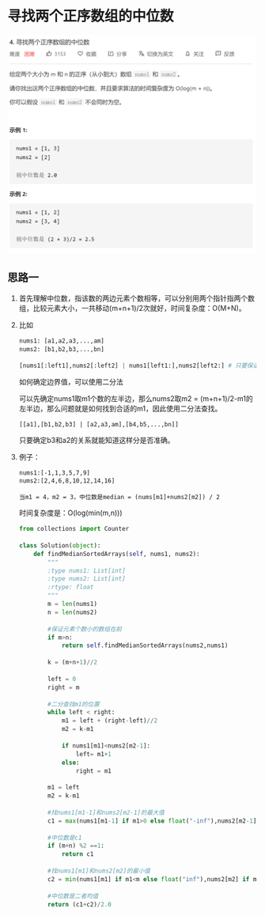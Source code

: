 # 寻找两个正序数组的中位数

![Alt text](./images/1.png)

## 思路一

1. 首先理解中位数，指该数的两边元素个数相等，可以分别用两个指针指两个数组，比较元素大小，一共移动(m+n+1)/2次就好，时间复杂度：O(M+N)。

2. 比如

   ```python
   nums1: [a1,a2,a3,...,am]
   nums2: [b1,b2,b3,...,bn]
   
   [nums1[:left1],nums2[:left2] | nums1[left1:],nums2[left2:] # 只要保证左右两边个数相同，|表示中位数
   ```

   如何确定边界值，可以使用二分法

   可以先确定nums1取m1个数的左半边，那么nums2取m2 = (m+n+1)/2-m1的左半边，那么问题就是如何找到合适的m1，因此使用二分法查找。

   

   ```
   [[a1],[b1,b2,b3] | [a2,a3,am],[b4,b5,...,bn]]
   ```

   只要确定b3和a2的关系就能知道这样分是否准确。

3. 例子：

   ```
   nums1:[-1,1,3,5,7,9]
   nums2:[2,4,6,8,10,12,14,16]
   
   当m1 = 4，m2 = 3，中位数是median = (nums[m1]+nums2[m2]) / 2
   ```

   时间复杂度是：O(log(min(m,n)))

   ```python
   from collections import Counter
   
   class Solution(object):
       def findMedianSortedArrays(self, nums1, nums2):
           """
           :type nums1: List[int]
           :type nums2: List[int]
           :rtype: float
           """
           m = len(nums1)
           n = len(nums2)
   
           #保证元素个数小的数组在前
           if m>n:
               return self.findMedianSortedArrays(nums2,nums1)
           
           k = (m+n+1)//2
   
           left = 0
           right = m
   
           #二分查找m1的位置
           while left < right:
               m1 = left + (right-left)//2
               m2 = k-m1
   
               if nums1[m1]<nums2[m2-1]:
                   left= m1+1
               else:
                   right = m1
   
           m1 = left
           m2 = k-m1
   
           #找nums1[m1-1]和nums2[m2-1]的最大值
           c1 = max(nums1[m1-1] if m1>0 else float("-inf"),nums2[m2-1] if m2>0 else float("-inf"))
   
           #中位数是c1
           if (m+n) %2 ==1:
               return c1
   
           #找nums1[m1]和nums2[m2]的最小值
           c2 = min(nums1[m1] if m1<m else float("inf"),nums2[m2] if m2<n else float("inf"))
   
           #中位数是二者均值
           return (c1+c2)/2.0
   ```

   